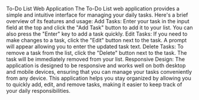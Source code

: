 To-Do List Web Application
The To-Do List web application provides a simple and intuitive interface for managing your daily tasks. Here's a brief overview of its features and usage:
Add Tasks: Enter your task in the input field at the top and click the "Add Task" button to add it to your list. You can also press the "Enter" key to add a task quickly.
Edit Tasks: If you need to make changes to a task, click the "Edit" button next to the task. A prompt will appear allowing you to enter the updated task text.
Delete Tasks: To remove a task from the list, click the "Delete" button next to the task. The task will be immediately removed from your list.
Responsive Design: The application is designed to be responsive and works well on both desktop and mobile devices, ensuring that you can manage your tasks conveniently from any device.
This application helps you stay organized by allowing you to quickly add, edit, and remove tasks, making it easier to keep track of your daily responsibilities.
